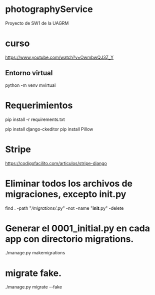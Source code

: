 # photographyService
Proyecto de SW1 de la UAGRM

# curso
https://www.youtube.com/watch?v=OwmbwQJ3Z_Y


## Entorno virtual
python -m venv mvirtual

# Requerimientos
pip install -r requirements.txt

pip install django-ckeditor
pip install Pillow

# Stripe
https://codigofacilito.com/articulos/stripe-django

# Eliminar todos los archivos de migraciones, excepto __init__.py
find . -path "*/migrations/*.py" -not -name "__init__.py" -delete

# Generar el 0001_initial.py en cada app con directorio migrations.
./manage.py makemigrations

# migrate fake.
./manage.py migrate --fake